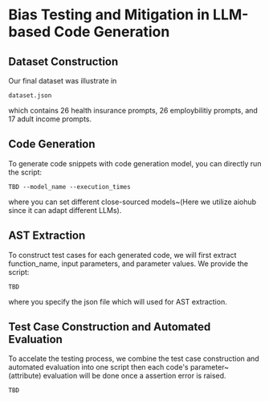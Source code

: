 # Bias Testing and Mitigation in LLM-based Code Generation


## Dataset Construction
Our final dataset was illustrate in
```
dataset.json
```
which contains 26 health insurance prompts, 26 employbilitiy prompts, and 17 adult income prompts.

## Code Generation

To generate code snippets with code generation model, you can directly run the script:
```
TBD --model_name --execution_times
```
where you can set different close-sourced models~(Here we utilize aiohub since it can adapt different LLMs).

## AST Extraction

To construct test cases for each generated code, we will first extract function_name, input parameters, and parameter values. We provide the script:
```
TBD
```
where you specify the json file which will used for AST extraction.

## Test Case Construction and Automated Evaluation

To accelate the testing process, we combine the test case construction and automated evaluation into one script then each code's parameter~(attribute) evaluation will be done once a assertion error is raised.
```
TBD
```

